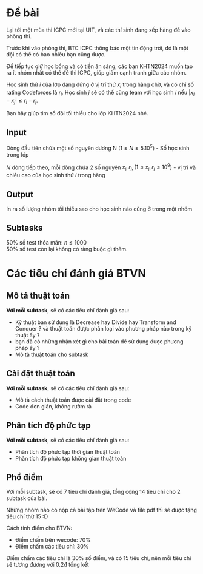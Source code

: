 # Đề bài

Lại tới một mùa thi ICPC mới tại UIT, và các thí sinh đang xếp hàng để vào phòng thi.

Trước khi vào phòng thi, BTC ICPC thông báo một tin động trời, đó là một đội có thể có bao nhiêu bạn cũng được.

Để tiếp tục giữ học bổng và có tiền ăn sáng, các bạn KHTN2024 muốn tạo ra ít nhóm nhất có thể để thi ICPC, giúp giảm cạnh tranh giữa các nhóm.

Học sinh thứ $i$ của lớp đang đứng ở vị trí thứ $x_i$ trong hàng chờ, và có chỉ số rating Codeforces là $r_i$. Học sinh $j$ sẽ có thể cùng team với học sinh $i$ nếu $|x_i - x_j| \le r_i - r_j$.

Bạn hãy giúp tìm số đội tối thiểu cho lớp KHTN2024 nhé.

## Input

Dòng đầu tiên chứa một số nguyên dương N $(1 \le N \le 5.10^5)$ - Số học sinh trong lớp 

$N$ dòng tiếp theo, mỗi dòng chứa $2$ số nguyên $x_i, r_i, (1 \le x_i, r_i \le 10^9)$ - vị trí và chiều cao của học sinh thứ $i$ trong hàng 

## Output

In ra số lượng nhóm tối thiểu sao cho học sinh nào cũng ở trong một nhóm

## Subtasks

50% số test thỏa mãn: $n \le 1000$ \
50% số test còn lại không có ràng buộc gì thêm.


# Các tiêu chí đánh giá BTVN 

## Mô tả thuật toán
**Với mỗi subtask**, sẽ có các tiêu chí đánh giá sau:
- Kỹ thuật bạn sử dụng là Decrease hay Divide hay Transform and Conquer ? và thuật toán được phân loại vào phương pháp nào trong kỹ thuật ấy ?
- bạn đã có những nhận xét gì cho bài toán để sử dụng được phương pháp ấy ?
- Mô tả thuật toán cho subtask 

## Cài đặt thuật toán
**Với mỗi subtask**, sẽ có các tiêu chí đánh giá sau:
- Mô tả cách thuật toán được cài đặt trong code 
- Code đơn giản, không rườm rà

## Phân tích độ phức tạp

**Với mỗi subtask**, sẽ có các tiêu chí đánh giá sau:
- Phân tích độ phức tạp thời gian thuật toán
- Phân tích độ phức tạp không gian thuật toán



## Phổ điểm

Với mỗi subtask, sẽ có 7 tiêu chí đánh giá, tổng cộng 14 tiêu chí cho 2 subtask của bài.

Những nhóm nào có nộp cả bài tập trên WeCode và file pdf thì sẽ được tặng tiêu chí thứ 15 :D

Cách tính điểm cho BTVN:
- Điểm chấm trên wecode: 70% 
- Điểm chấm các tiêu chí: 30%

Điểm chấm các tiêu chí là 30% số điểm, và có 15 tiêu chí, nên mỗi tiêu chí sẽ tương đương với 0.2đ tổng kết 